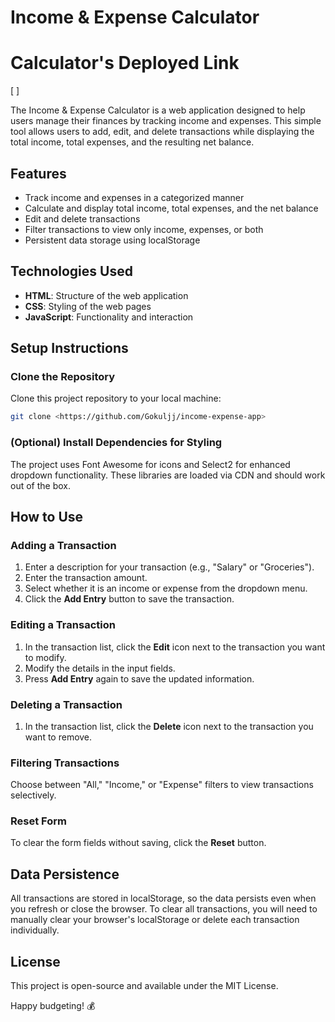 
# Income & Expense Calculator

# Calculator's Deployed Link

[  ]

The Income & Expense Calculator is a web application designed to help users manage their finances by tracking income and expenses. This simple tool allows users to add, edit, and delete transactions while displaying the total income, total expenses, and the resulting net balance.

## Features
- Track income and expenses in a categorized manner
- Calculate and display total income, total expenses, and the net balance
- Edit and delete transactions
- Filter transactions to view only income, expenses, or both
- Persistent data storage using localStorage

## Technologies Used
- **HTML**: Structure of the web application
- **CSS**: Styling of the web pages
- **JavaScript**: Functionality and interaction

## Setup Instructions

### Clone the Repository
Clone this project repository to your local machine:
```bash
git clone <https://github.com/Gokuljj/income-expense-app>
```


### (Optional) Install Dependencies for Styling
The project uses Font Awesome for icons and Select2 for enhanced dropdown functionality. These libraries are loaded via CDN and should work out of the box.

## How to Use

### Adding a Transaction
1. Enter a description for your transaction (e.g., "Salary" or "Groceries").
2. Enter the transaction amount.
3. Select whether it is an income or expense from the dropdown menu.
4. Click the **Add Entry** button to save the transaction.

### Editing a Transaction
1. In the transaction list, click the **Edit** icon next to the transaction you want to modify.
2. Modify the details in the input fields.
3. Press **Add Entry** again to save the updated information.

### Deleting a Transaction
1. In the transaction list, click the **Delete** icon next to the transaction you want to remove.

### Filtering Transactions
Choose between "All," "Income," or "Expense" filters to view transactions selectively.

### Reset Form
To clear the form fields without saving, click the **Reset** button.

## Data Persistence
All transactions are stored in localStorage, so the data persists even when you refresh or close the browser. To clear all transactions, you will need to manually clear your browser's localStorage or delete each transaction individually.

## License
This project is open-source and available under the MIT License.



Happy budgeting! 💰
